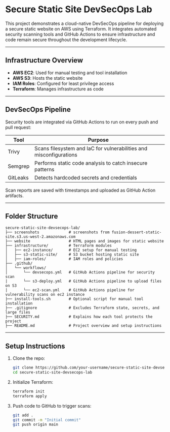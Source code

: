 #  Secure Static Site DevSecOps Lab

This project demonstrates a cloud-native DevSecOps pipeline for deploying a secure static website on AWS using Terraform. It integrates automated security scanning tools and GitHub Actions to ensure infrastructure and code remain secure throughout the development lifecycle.

---

##  Infrastructure Overview

- **AWS EC2**: Used for manual testing and tool installation
- **AWS S3**: Hosts the static website
- **IAM Roles**: Configured for least privilege access
- **Terraform**: Manages infrastructure as code

---

## DevSecOps Pipeline

Security tools are integrated via GitHub Actions to run on every push and pull request:

| Tool      | Purpose                                  |
|-----------|------------------------------------------|
| Trivy     | Scans filesystem and IaC for vulnerabilities and misconfigurations |
| Semgrep   | Performs static code analysis to catch insecure patterns |
| GitLeaks  | Detects hardcoded secrets and credentials |

Scan reports are saved with timestamps and uploaded as GitHub Action artifacts.

---

##  Folder Structure

```text
secure-static-site-devsecops-lab/
├── screenshots             # screenshots from fusion-dessert-static-site.s3.us-west-2.amazonaws.com
├── website                 # HTML pages and images for static website 
├── infrastructure/         # Terraform modules
│   ├── ec2-instance/       # EC2 setup for manual testing
│   ├── s3-static-site/     # S3 bucket hosting static site
│   ├── iam-roles/          # IAM roles and policies
├── .github/
│   └── workflows/
│       └── devsecops.yml   # GitHub Actions pipeline for security scan
|       └── s3-deploy.yml   # GitHub Actions pipeline to upload files on S3 
|       └── ec2-scan.yml    # GitHub Actions pipeline for vulnerability scans on ec2 instance
├── install-tools.sh        # Optional script for manual tool installation
├── .gitignore              # Excludes Terraform state, secrets, and large files
├── SECURITY.md             # Explains how each tool protects the project
├── README.md               # Project overview and setup instructions
```

---

##  Setup Instructions

1. Clone the repo:
   ```bash
   git clone https://github.com/your-username/secure-static-site-devsecops-lab.git
   cd secure-static-site-devsecops-lab

2. Initialize Terraform:
    ```bash
    terraform init
    terraform apply

3. Push code to GitHub to trigger scans:
    ```bash
    git add .
    git commit -m "Initial commit"
    git push origin main

